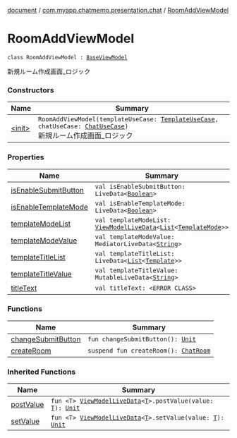 [document](../../index.md) / [com.myapp.chatmemo.presentation.chat](../index.md) / [RoomAddViewModel](./index.md)

# RoomAddViewModel

`class RoomAddViewModel : `[`BaseViewModel`](../../com.myapp.chatmemo.presentation.utils.expansion/-base-view-model/index.md)

新規ルーム作成画面_ロジック

### Constructors

| Name | Summary |
|---|---|
| [&lt;init&gt;](-init-.md) | `RoomAddViewModel(templateUseCase: `[`TemplateUseCase`](../../com.myapp.chatmemo.domain.usecase/-template-use-case/index.md)`, chatUseCase: `[`ChatUseCase`](../../com.myapp.chatmemo.domain.usecase/-chat-use-case/index.md)`)`<br>新規ルーム作成画面_ロジック |

### Properties

| Name | Summary |
|---|---|
| [isEnableSubmitButton](is-enable-submit-button.md) | `val isEnableSubmitButton: LiveData<`[`Boolean`](https://kotlinlang.org/api/latest/jvm/stdlib/kotlin/-boolean/index.html)`>` |
| [isEnableTemplateMode](is-enable-template-mode.md) | `val isEnableTemplateMode: LiveData<`[`Boolean`](https://kotlinlang.org/api/latest/jvm/stdlib/kotlin/-boolean/index.html)`>` |
| [templateModeList](template-mode-list.md) | `val templateModeList: `[`ViewModelLiveData`](../../com.myapp.chatmemo.presentation.utils.expansion/-view-model-live-data/index.md)`<`[`List`](https://kotlinlang.org/api/latest/jvm/stdlib/kotlin.collections/-list/index.html)`<`[`TemplateMode`](../../com.myapp.chatmemo.domain.model.value/-template-mode/index.md)`>>` |
| [templateModeValue](template-mode-value.md) | `val templateModeValue: MediatorLiveData<`[`String`](https://kotlinlang.org/api/latest/jvm/stdlib/kotlin/-string/index.html)`>` |
| [templateTitleList](template-title-list.md) | `val templateTitleList: LiveData<`[`List`](https://kotlinlang.org/api/latest/jvm/stdlib/kotlin.collections/-list/index.html)`<`[`Template`](../../com.myapp.chatmemo.domain.model.entity/-template/index.md)`>>` |
| [templateTitleValue](template-title-value.md) | `val templateTitleValue: MutableLiveData<`[`String`](https://kotlinlang.org/api/latest/jvm/stdlib/kotlin/-string/index.html)`>` |
| [titleText](title-text.md) | `val titleText: <ERROR CLASS>` |

### Functions

| Name | Summary |
|---|---|
| [changeSubmitButton](change-submit-button.md) | `fun changeSubmitButton(): `[`Unit`](https://kotlinlang.org/api/latest/jvm/stdlib/kotlin/-unit/index.html) |
| [createRoom](create-room.md) | `suspend fun createRoom(): `[`ChatRoom`](../../com.myapp.chatmemo.domain.model.entity/-chat-room/index.md) |

### Inherited Functions

| Name | Summary |
|---|---|
| [postValue](../../com.myapp.chatmemo.presentation.utils.expansion/-base-view-model/post-value.md) | `fun <T> `[`ViewModelLiveData`](../../com.myapp.chatmemo.presentation.utils.expansion/-view-model-live-data/index.md)`<`[`T`](../../com.myapp.chatmemo.presentation.utils.expansion/-base-view-model/post-value.md#T)`>.postValue(value: `[`T`](../../com.myapp.chatmemo.presentation.utils.expansion/-base-view-model/post-value.md#T)`): `[`Unit`](https://kotlinlang.org/api/latest/jvm/stdlib/kotlin/-unit/index.html) |
| [setValue](../../com.myapp.chatmemo.presentation.utils.expansion/-base-view-model/set-value.md) | `fun <T> `[`ViewModelLiveData`](../../com.myapp.chatmemo.presentation.utils.expansion/-view-model-live-data/index.md)`<`[`T`](../../com.myapp.chatmemo.presentation.utils.expansion/-base-view-model/set-value.md#T)`>.setValue(value: `[`T`](../../com.myapp.chatmemo.presentation.utils.expansion/-base-view-model/set-value.md#T)`): `[`Unit`](https://kotlinlang.org/api/latest/jvm/stdlib/kotlin/-unit/index.html) |
